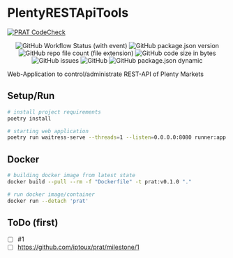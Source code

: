 # PlentyRESTApiTools

[![PRAT CodeCheck](https://github.com/iptoux/prat/actions/workflows/git_action_prat.yml/badge.svg)](https://github.com/iptoux/prat/actions/workflows/git_action_prat.yml)

<p align="center" width="100%">
<img alt="GitHub Workflow Status (with event)" src="https://img.shields.io/github/actions/workflow/status/iptoux/prat/git_action_prat.yml?style=for-the-badge">
    <img src="https://img.shields.io/github/package-json/v/iptoux/prat?style=for-the-badge" title="GitHub package.json version">
    <img src="https://img.shields.io/github/directory-file-count/iptoux/prat/prat?style=for-the-badge" title="GitHub repo file count (file extension)">
    <img src="https://img.shields.io/github/languages/code-size/iptoux/prat?style=for-the-badge" title="GitHub code size in bytes">
    <img src="https://img.shields.io/github/issues/iptoux/prat?style=for-the-badge" title="GitHub issues">
    <img src="https://img.shields.io/github/license/iptoux/prat?style=for-the-badge" title="GitHub">
    <img src="https://img.shields.io/github/package-json/keywords/iptoux/prat?style=flat-square" title="GitHub package.json dynamic"> 
</p>



Web-Application to control/administrate REST-API of Plenty Markets

## Setup/Run

```bash
# install project requirements
poetry install

# starting web application
poetry run waitress-serve --threads=1 --listen=0.0.0.0:8080 runner:app
```

## Docker

```bash
# building docker image from latest state
docker build --pull --rm -f "Dockerfile" -t prat:v0.1.0 "."

# run docker image/container
docker run --detach 'prat'
```

## ToDo (first)

- [ ] #1 
- [ ] https://github.com/iptoux/prat/milestone/1